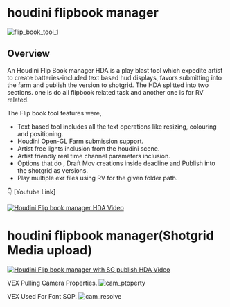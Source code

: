 # houdini flipbook manager

![flip_book_tool_1](https://github.com/chandruvfx/houdini_flipbook_manager/assets/45536998/5d69beeb-de47-4af0-8127-8b1b71ca6cca)

## Overview

An Houdini Flip Book manager HDA is a play blast tool which expedite artist to create batteries-included text based hud displays, favors submitting into the farm and publish the version to shotgrid. The HDA splitted into two sections. one is do all flipbook related task and another one is for RV related.

The Flip book tool features were,

* Text based tool includes all the text operations like resizing, colouring and positioning.
* Houdini Open-GL Farm submission support.
* Artist free lights inclusion from the houdini scene.
* Artist friendly real time channel parameters inclusion.
* Options that do , Draft Mov creations inside deadline and Publish into the shotgrid as versions.
* Play multiple exr files using RV for the given folder path.



:point_down: [Youtube Link]

[![Houdini Flip book manager HDA Video](https://img.youtube.com/vi/hnLAP-H8VjE/0.jpg)](https://www.youtube.com/watch?v=hnLAP-H8VjE)

# houdini flipbook manager(Shotgrid Media upload)

[![Houdini Flip book manager with SG publish HDA Video](https://img.youtube.com/vi/-Dtw5MkruRU/0.jpg)](https://youtu.be/-Dtw5MkruRU)


VEX Pulling Camera Properties.
![cam_ptoperty](https://github.com/chandruvfx/houdini_flipbook_manager/assets/45536998/72fe07de-5daa-4133-aff0-81041ff89bc6)

VEX Used For Font SOP.
![cam_resolve](https://github.com/chandruvfx/houdini_flipbook_manager/assets/45536998/5a12efa7-1471-4d5b-bb78-61811a9d64ad)
